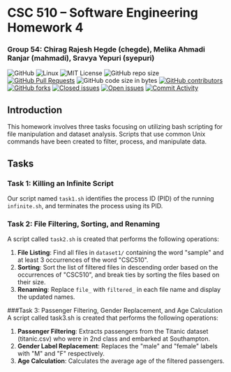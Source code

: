 # CSC 510 – Software Engineering Homework 4

### Group 54: Chirag Rajesh Hegde (chegde), Melika Ahmadi Ranjar (mahmadi), Sravya Yepuri (syepuri) 

![GitHub](https://img.shields.io/badge/Language-Python-blue.svg)
![Linux](https://img.shields.io/badge/Linux-FCC624?style=flat&logo=linux&logoColor=black) 
![MIT License](https://img.shields.io/badge/License-MIT-red.svg) 
![GitHub repo size](https://img.shields.io/github/repo-size/CSC510-SE-HW/hw4) 
[![GitHub Pull Requests](https://img.shields.io/github/issues-pr/CSC510-SE-HW/hw4)](https://github.com/CSC510-SE-HW/hw4/pulls)
![GitHub code size in bytes](https://img.shields.io/github/languages/code-size/CSC510-SE-HW/hw4) 
[![GitHub contributors](https://img.shields.io/github/contributors/CSC510-SE-HW/hw4)](https://github.com/CSC510-SE-HW/hw4/graphs/contributors)
[![GitHub forks](https://img.shields.io/github/forks/CSC510-SE-HW/hw4)](https://github.com/CSC510-SE-HW/hw4/network/members)
[![Closed issues](https://img.shields.io/github/issues-closed-raw/CSC510-SE-HW/hw4?color=bright-green)](https://github.com/CSC510-SE-HW/hw4/issues?q=is%3Aissue+is%3Aclosed)
[![Open issues](https://img.shields.io/github/issues-raw/CSC510-SE-HW/hw4)](https://github.com/CSC510-SE-HW/hw4/issues?q=is%3Aissue+is%3Aopen)
[![Commit Activity](https://img.shields.io/github/commit-activity/m/CSC510-SE-HW/hw4)](https://github.com/CSC510-SE-HW/hw4/commits)

## Introduction
This homework involves three tasks focusing on utilizing bash scripting for file manipulation and dataset analysis. Scripts that use common Unix commands have been created to filter, process, and manipulate data. 

## Tasks

### Task 1: Killing an Infinite Script
Our script named `task1.sh` identifies the process ID (PID) of the running `infinite.sh`, and terminates the process using its PID.

### Task 2: File Filtering, Sorting, and Renaming
A script called `task2.sh` is created that performs the following operations:
1. **File Listing**: Find all files in `dataset1/` containing the word "sample" and at least 3 occurrences of the word "CSC510".   
2. **Sorting**: Sort the list of filtered files in descending order based on the occurrences of "CSC510", and break ties by sorting the files based on their size.
3. **Renaming**: Replace `file_` with `filtered_` in each file name and display the updated names.

###Task 3: Passenger Filtering, Gender Replacement, and Age Calculation
A script called task3.sh is created that performs the following operations:

1. **Passenger Filtering**: Extracts passengers from the Titanic dataset (titanic.csv) who were in 2nd class and embarked at Southampton.
2. **Gender Label Replacement**: Replaces the "male" and "female" labels with "M" and "F" respectively.
3. **Age Calculation**: Calculates the average age of the filtered passengers.


